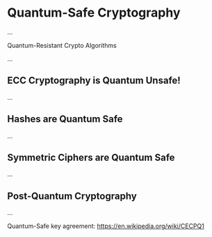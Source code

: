 # Quantum-Safe Cryptography

...

Quantum-Resistant Crypto Algorithms

...

## ECC Cryptography is Quantum Unsafe!

...

## Hashes are Quantum Safe

...

## Symmetric Ciphers are Quantum Safe

...

## Post-Quantum Cryptography

...



Quantum-Safe key agreement: https://en.wikipedia.org/wiki/CECPQ1



